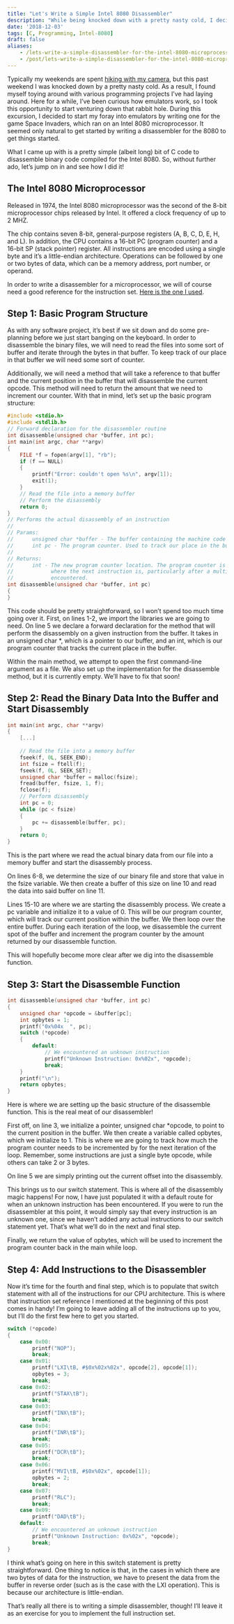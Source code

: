 ```yaml
---
title: "Let's Write a Simple Intel 8080 Disassembler"
description: "While being knocked down with a pretty nasty cold, I decided to start taking a stab at writing an emulator for the Intel 8080 microprocessor. The first step to doing this was coming up with a disassembler for the 8080's architecture. Here's a really simple way we could go about implementing such a thing."
date: '2018-12-03'
tags: [C, Programming, Intel-8080]
draft: false
aliases:
    - /lets-write-a-simple-disassembler-for-the-intel-8080-microprocessor
    - /post/lets-write-a-simple-disassembler-for-the-intel-8080-microprocessor
---
```


Typically my weekends are spent [hiking with my camera](https://serialphotog.com/), but this past weekend I was knocked down by a pretty nasty cold. As a result, I found myself toying around with various programming projects I’ve had laying around. Here for a while, I’ve been curious how emulators work, so I took this opportunity to start venturing down that rabbit hole. During this excursion, I decided to start my foray into emulators by writing one for the game Space Invaders, which ran on an Intel 8080 microprocessor. It seemed only natural to get started by writing a disassembler for the 8080 to get things started.

What I came up with is a pretty simple (albeit long) bit of C code to disassemble binary code compiled for the Intel 8080. So, without further ado, let’s jump on in and see how I did it!

<!--more-->

## The Intel 8080 Microprocessor

Released in 1974, the Intel 8080 microprocessor was the second of the 8-bit microprocessor chips released by Intel. It offered a clock frequency of up to 2 MHZ.

The chip contains seven 8-bit, general-purpose registers (A, B, C, D, E, H, and L). In addition, the CPU contains a 16-bit PC (program counter) and a 16-bit SP (stack pointer) register. All instructions are encoded using a single byte and it’s a little-endian architecture. Operations can be followed by one or two bytes of data, which can be a memory address, port number, or operand.

In order to write a disassembler for a microprocessor, we will of course need a good reference for the instruction set. [Here is the one I used](https://pastraiser.com/cpu/i8080/i8080_opcodes.html).

## Step 1: Basic Program Structure

As with any software project, it’s best if we sit down and do some pre-planning before we just start banging on the keyboard. In order to disassemble the binary files, we will need to read the files into some sort of buffer and iterate through the bytes in that buffer. To keep track of our place in that buffer we will need some sort of counter.

Additionally, we will need a method that will take a reference to that buffer and the current position in the buffer that will disassemble the current opcode. This method will need to return the amount that we need to increment our counter. With that in mind, let’s set up the basic program structure:

```c
#include <stdio.h>
#include <stdlib.h>
// Forward declaration for the disassembler routine
int disassemble(unsigned char *buffer, int pc);
int main(int argc, char **argv) 
{
    FILE *f = fopen(argv[1], "rb");
    if (f == NULL)
    {
        printf("Error: couldn't open %s\n", argv[1]);
        exit(1);
    }
    // Read the file into a memory buffer
    // Perform the disassembly
    return 0;
}
// Performs the actual disassembly of an instruction
//
// Params:
//      unsigned char *buffer - The buffer containing the machine code
//      int pc - The program counter. Used to track our place in the buffer
//
// Returns:
//      int - The new program counter location. The program counter is incremented to track
//            where the next instruction is, particularly after a multi-byte instruction is
//            encountered.
int disassemble(unsigned char *buffer, int pc)
{
}
```

This code should be pretty straightforward, so I won’t spend too much time going over it. First, on lines 1-2, we import the libraries we are going to need. On line 5 we declare a forward declaration for the method that will perform the disassembly on a given instruction from the buffer. It takes in an unsigned char *, which is a pointer to our buffer, and an int, which is our program counter that tracks the current place in the buffer.

Within the main method, we attempt to open the first command-line argument as a file. We also set up the implementation for the disassemble method, but it is currently empty. We’ll have to fix that soon!

## Step 2: Read the Binary Data Into the Buffer and Start Disassembly

```c
int main(int argc, char **argv)
{
    [...]
    
    // Read the file into a memory buffer
    fseek(f, 0L, SEEK_END);
    int fsize = ftell(f);
    fseek(f, 0L, SEEK_SET);
    unsigned char *buffer = malloc(fsize);
    fread(buffer, fsize, 1, f);
    fclose(f);
    // Perform disassembly
    int pc = 0;
    while (pc < fsize)
    {
        pc += disassemble(buffer, pc);
    }
    return 0;
}
```

This is the part where we read the actual binary data from our file into a memory buffer and start the disassembly process.

On lines 6-8, we determine the size of our binary file and store that value in the fsize variable. We then create a buffer of this size on line 10 and read the data into said buffer on line 11.

Lines 15-10 are where we are starting the disassembly process. We create a pc variable and initialize it to a value of 0. This will be our program counter, which will track our current position within the buffer. We then loop over the entire buffer. During each iteration of the loop, we disassemble the current spot of the buffer and increment the program counter by the amount returned by our disassemble function.

This will hopefully become more clear after we dig into the disassemble function.

## Step 3: Start the Disassemble Function

```c
int disassemble(unsigned char *buffer, int pc)
{
    unsigned char *opcode = &buffer[pc];
    int opbytes = 1;
    printf("0x%04x  ", pc);
    switch (*opcode)
    {
        default:
            // We encountered an unknown instruction
            printf("Unknown Instruction: 0x%02x", *opcode);
            break;
    }
    printf("\n");
    return opbytes;
}
```

Here is where we are setting up the basic structure of the disassemble function. This is the real meat of our disassembler!

First off, on line 3, we initialize a pointer, unsigned char *opcode, to point to the current position in the buffer. We then create a variable called opbytes, which we initialize to 1. This is where we are going to track how much the program counter needs to be incremented by for the next iteration of the loop. Remember, some instructions are just a single byte opcode, while others can take 2 or 3 bytes.

On line 5 we are simply printing out the current offset into the disassembly.

This brings us to our switch statement. This is where all of the disassembly magic happens! For now, I have just populated it with a default route for when an unknown instruction has been encountered. If you were to run the disassembler at this point, it would simply say that every instruction is an unknown one, since we haven’t added any actual instructions to our switch statement yet. That’s what we’ll do in the next and final step.

Finally, we return the value of opbytes, which will be used to increment the program counter back in the main while loop.

## Step 4: Add Instructions to the Disassembler

Now it’s time for the fourth and final step, which is to populate that switch statement with all of the instructions for our CPU architecture. This is where that instruction set reference I mentioned at the beginning of this post comes in handy! I’m going to leave adding all of the instructions up to you, but I’ll do the first few here to get you started.

```c
switch (*opcode)
{
    case 0x00:
        printf("NOP");
        break;
    case 0x01:
        printf("LXI\tB, #$0x%02x%02x", opcode[2], opcode[1]);
        opbytes = 3;
        break;
    case 0x02:
        printf("STAX\tB");
        break;
    case 0x03:
        printf("INX\tB");
        break;
    case 0x04:
        printf("INR\tB");
        break;
    case 0x05:
        printf("DCR\tB");
        break;
    case 0x06:
        printf("MVI\tB, #$0x%02x", opcode[1]);
        opbytes = 2;
        break;
    case 0x07:
        printf("RLC");
        break;
    case 0x09:
        printf("DAD\tB");
    default:
        // We encountered an unknown instruction
        printf("Unknown Instruction: 0x%02x", *opcode);
        break;
}
```

I think what’s going on here in this switch statement is pretty straightforward. One thing to notice is that, in the cases in which there are two bytes of data for the instruction, we have to present the data from the buffer in reverse order (such as is the case with the LXI operation). This is because our architecture is little-endian.

That’s really all there is to writing a simple disassembler, though! I’ll leave it as an exercise for you to implement the full instruction set.